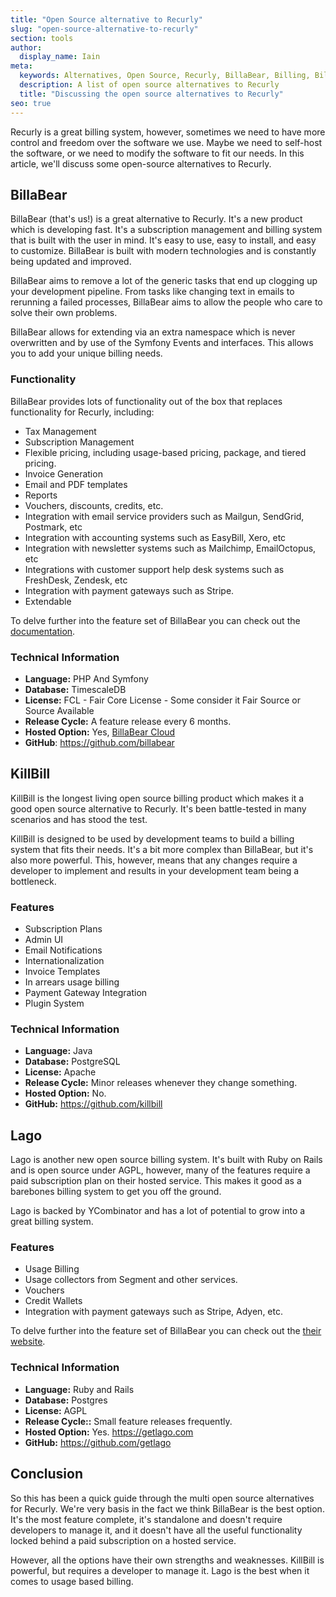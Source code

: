 ```yaml
---
title: "Open Source alternative to Recurly"
slug: "open-source-alternative-to-recurly"
section: tools
author:
  display_name: Iain
meta:
  keywords: Alternatives, Open Source, Recurly, BillaBear, Billing, Billing Software, Subscription Management
  description: A list of open source alternatives to Recurly
  title: "Discussing the open source alternatives to Recurly"
seo: true
---
```

Recurly is a great billing system, however, sometimes we need to have more control and freedom over the software we use. Maybe we need to self-host the software, or we need to modify the software to fit our needs. In this article, we'll discuss some open-source alternatives to Recurly.

## BillaBear

BillaBear (that's us!) is a great alternative to Recurly. It's a new product which is developing fast. It's a subscription management and billing system that is built with the user in mind. It's easy to use, easy to install, and easy to customize. BillaBear is built with modern technologies and is constantly being updated and improved.

BillaBear aims to remove a lot of the generic tasks that end up clogging up your development pipeline. From tasks like changing text in emails to rerunning a failed processes, BillaBear aims to allow the people who care to solve their own problems.

BillaBear allows for extending via an extra namespace which is never overwritten and by use of the Symfony Events and interfaces. This allows you to add your unique billing needs.

### Functionality

BillaBear provides lots of functionality out of the box that replaces functionality for Recurly, including:

* Tax Management
* Subscription Management
* Flexible pricing, including usage-based pricing, package, and tiered pricing.
* Invoice Generation
* Email and PDF templates
* Reports
* Vouchers, discounts, credits, etc.
* Integration with email service providers such as Mailgun, SendGrid, Postmark, etc
* Integration with accounting systems such as EasyBill, Xero, etc
* Integration with newsletter systems such as Mailchimp, EmailOctopus, etc
* Integrations with customer support help desk systems such as FreshDesk, Zendesk, etc
* Integration with payment gateways such as Stripe.
* Extendable

To delve further into the feature set of BillaBear you can check out the [documentation](https://billabear.com/docs).

### Technical Information

* **Language:** PHP And Symfony
* **Database:** TimescaleDB
* **License:** FCL - Fair Core License - Some consider it Fair Source or Source Available
* **Release Cycle:** A feature release every 6 months.
* **Hosted Option:** Yes, [BillaBear Cloud](https://billabear.com/)
* **GitHub**: https://github.com/billabear

## KillBill

KillBill is the longest living open source billing product which makes it a good open source alternative to Recurly. It's been battle-tested in many scenarios and has stood the test.

KillBill is designed to be used by development teams to build a billing system that fits their needs. It's a bit more complex than BillaBear, but it's also more powerful. This, however, means that any changes require a developer to implement and results in your development team being a bottleneck.

### Features

* Subscription Plans
* Admin UI
* Email Notifications
* Internationalization
* Invoice Templates
* In arrears usage billing
* Payment Gateway Integration
* Plugin System

### Technical Information

* **Language:** Java
* **Database:** PostgreSQL
* **License:** Apache
* **Release Cycle:** Minor releases whenever they change something.
* **Hosted Option:** No.
* **GitHub:** https://github.com/killbill

## Lago

Lago is another new open source billing system. It's built with Ruby on Rails and is open source under AGPL, however, many of the features require a paid subscription plan on their hosted service. This makes it good as a barebones billing system to get you off the ground.

Lago is backed by YCombinator and has a lot of potential to grow into a great billing system.

### Features

* Usage Billing
* Usage collectors from Segment and other services.
* Vouchers
* Credit Wallets
* Integration with payment gateways such as Stripe, Adyen, etc.

To delve further into the feature set of BillaBear you can check out the [their website](https://getlago.com/).

### Technical Information

* **Language:** Ruby and Rails
* **Database:** Postgres
* **License:** AGPL
* **Release Cycle::** Small feature releases frequently.
* **Hosted Option:** Yes. https://getlago.com
* **GitHub:** https://github.com/getlago

## Conclusion

So this has been a quick guide through the multi open source alternatives for Recurly. We're very basis in the fact we think BillaBear is the best option. It's the most feature complete, it's standalone and doesn't require developers to manage it, and it doesn't have all the useful functionality locked behind a paid subscription on a hosted service.

However, all the options have their own strengths and weaknesses. KillBill is powerful, but requires a developer to manage it. Lago is the best when it comes to usage based billing.